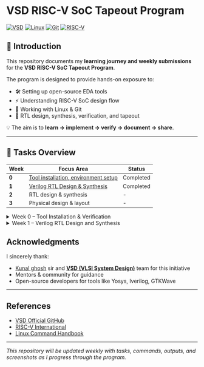 # VSD RISC-V SoC Tapeout Program 
[![VSD](https://img.shields.io/badge/VSD-RISC--V%20SoC-blue?style=for-the-badge)](https://www.vlsisystemdesign.com/)
[![Linux](https://img.shields.io/badge/OS-Linux%20%7C%20Ubuntu-orange?style=for-the-badge&logo=linux)](www.linux.org)
[![Git](https://img.shields.io/badge/Version%20Control-Git-black?style=for-the-badge&logo=git)](https://github.com/)
[![RISC-V](https://img.shields.io/badge/Architecture-RISC--V-blue?style=for-the-badge&logo=riscv)](https://riscv.org/)


## 🔰 Introduction  
This repository documents my **learning journey and weekly submissions** for the **VSD RISC-V SoC Tapeout Program**.  

The program is designed to provide hands-on exposure to:  
- 🛠️ Setting up open-source EDA tools  
- ⚡ Understanding RISC-V SoC design flow  
- 🐧 Working with Linux & Git  
- 🚀 RTL design, synthesis, verification, and tapeout  

💡 The aim is to **learn → implement → verify → document → share**.  

---

## 📝 Tasks Overview  

| Week | Focus Area | Status |
|------|------------|--------|
| **0** | [Tool installation, environment setup](#week-0--tool-installation--verification) |  Completed |
| **1** | [Verilog RTL Design & Synthesis](https://github.com/ShravanaHS/week1-riscV-soc-tapeout-vsd/tree/main) | Completed |
| **2** | RTL design & synthesis | - |
| **3** | Physical design & layout | - |



<details>
  <summary>
     Week 0 – Tool Installation & Verification  
  </summary>

# Week 0 – Tool Installation & Verification 

## Virtual Machine & Tool Installation Guide

### System Requirements
- **RAM:** 6 GB  
- **Storage:** 50 GB HDD  
- **OS:** Ubuntu 20.04 or higher  
- **CPU:** 4 vCPU

### Virtual Machine Setup
- Download and install [Oracle VirtualBox](https://www.virtualbox.org/wiki/Downloads)
- Create a new VM with the above specs.
- Install Ubuntu 20.04 LTS (or newer) inside VirtualBox.

---

### 🔹 Step 1: Update & Install Essential Packages  
```bash
sudo apt update
sudo apt upgrade -y
sudo apt install git make gcc g++ vim build-essential -y
```

---

### 🔹 Step 2: Install Required Tools  

#### ✅ Yosys  
```bash
sudo apt-get update

# Install required dependencies
sudo apt-get install -y \
  build-essential clang bison flex \
  libreadline-dev gawk tcl-dev libffi-dev git \
  graphviz xdot pkg-config python3 libboost-system-dev \
  libboost-python-dev libboost-filesystem-dev zlib1g-dev

# Clone the Yosys repository
git clone https://github.com/YosysHQ/yosys.git

# Enter the yosys directory
cd yosys

# Build Yosys
make

# Install Yosys system-wide
sudo make install

```
📸 *Yosys:*  
![Yosys Installation](screenshots/icarus.png)  

---

#### ✅ Icarus Verilog (Iverilog)  
```bash
sudo apt-get update
sudo apt-get install iverilog
```
📸 *Icarus Verilog:*  
![Yosys Installation](screenshots/icarus.png)  

---

#### ✅ GTKWave  
```bash
sudo apt-get update
sudo apt install gtkwave
```
📸 *GTKWave:*  
![Yosys Installation](screenshots/gdkwave.png)

---



### ✅ Learnings from Week 0  
- Set up Ubuntu VM inside VirtualBox  
- Installed open-source tools (Yosys, Iverilog, GTKWave)  
- Learned Linux command-line basics  

---
</details>

<details>
  <summary>
     Week 1 – Verilog RTL Design and Synthesis
  </summary>
 
  [Verilog RTL Design & Synthesis](https://github.com/ShravanaHS/week1-riscV-soc-tapeout-vsd/tree/main)
</details> 

## Acknowledgments  
  I sincerely thank:  
- [Kunal ghosh](https://www.linkedin.com/in/kunal-ghosh-vlsisystemdesign-com-28084836/) sir and **[VSD (VLSI System Design)](https://vsdiat.vlsisystemdesign.com/)** team for this initiative  
- Mentors & community for guidance  
- Open-source developers for tools like Yosys, Iverilog, GTKWave  

---

##  References  
- [VSD Official GitHub](https://github.com/vlsisystemdesign)  
- [RISC-V International](https://riscv.org)  
- [Linux Command Handbook](https://linuxcommand.org/)  

---

*This repository will be updated weekly with tasks, commands, outputs, and screenshots as I progress through the program.*  
